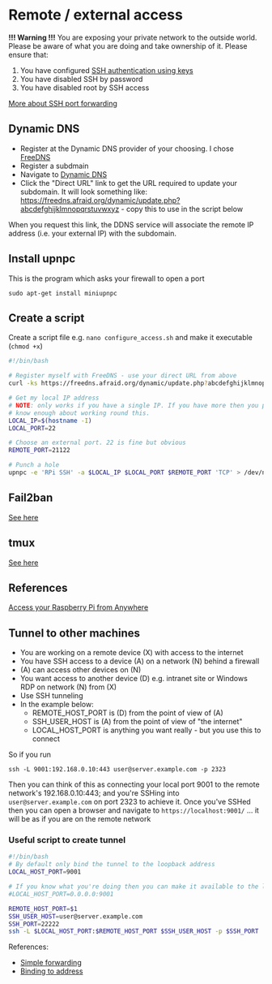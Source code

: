 # Remote / external access

**!!! Warning !!!**
You are exposing your private network to the outside world. Please be aware of
what you are doing and take ownership of it. Please ensure that:

  1. You have configured [SSH authentication using keys](../linux/ssh-keygen.ssh)
  1. You have disabled SSH by password
  1. You have disabled root by SSH access

[More about SSH port forwarding](http://blog.trackets.com/2014/05/17/ssh-tunnel-local-and-remote-port-forwarding-explained-with-examples.html)

## Dynamic DNS
  * Register at the Dynamic DNS provider of your choosing. I chose
    [FreeDNS](https://freedns.afraid.org/)
  * Register a subdmain
  * Navigate to [Dynamic DNS](https://freedns.afraid.org/dynamic/)
  * Click the "Direct URL" link to get the URL required to update your
    subdomain. It will look something like:
    https://freedns.afraid.org/dynamic/update.php?abcdefghijklmnopqrstuvwxyz -
    copy this to use in the script below

When you request this link, the DDNS service will associate the remote IP
address (i.e. your external IP) with the subdomain.

## Install upnpc
This is the program which asks your firewall to open a port
```
sudo apt-get install miniupnpc
```

## Create a script
Create a script file e.g. `nano configure_access.sh` and make it executable
(`chmod +x`)
```bash
#!/bin/bash

# Register myself with FreeDNS - use your direct URL from above
curl -ks https://freedns.afraid.org/dynamic/update.php?abcdefghijklmnopqrstuvwxyz > /dev/null

# Get my local IP address
# NOTE: only works if you have a single IP. If you have more then you probably
# know enough about working round this.
LOCAL_IP=$(hostname -I)
LOCAL_PORT=22

# Choose an external port. 22 is fine but obvious
REMOTE_PORT=21122

# Punch a hole
upnpc -e 'RPi SSH' -a $LOCAL_IP $LOCAL_PORT $REMOTE_PORT 'TCP' > /dev/null
```

## Fail2ban
[See here](fail2ban.md)

## tmux
[See here](tmux.md)

## References
[Access your Raspberry Pi from Anywhere](https://pavelfatin.com/access-your-raspberry-pi-from-anywhere/)

## Tunnel to other machines
* You are working on a remote device (X) with access to the internet
* You have SSH access to a device (A) on a network (N) behind a firewall
* (A) can access other devices on (N)
* You want access to another device (D) e.g. intranet site or Windows RDP on network (N) from (X)
* Use SSH tunneling
* In the example below:
    * REMOTE_HOST_PORT is (D) from the point of view of (A)
    * SSH_USER_HOST is (A) from the point of view of "the internet"
    * LOCAL_HOST_PORT is anything you want really - but you use this to connect

So if you run
```
ssh -L 9001:192.168.0.10:443 user@server.example.com -p 2323
```

Then you can think of this as connecting your local port 9001 to the remote
network's 192.168.0.10:443; and you're SSHing into `user@server.example.com` on
port 2323 to achieve it. Once you've SSHed then you can open a browser and
navigate to `https://localhost:9001/` ... it will be as if you are on the remote
network

### Useful script to create tunnel 
```bash
#!/bin/bash
# By default only bind the tunnel to the loopback address
LOCAL_HOST_PORT=9001

# If you know what you're doing then you can make it available to the local net
#LOCAL_HOST_PORT=0.0.0.0:9001

REMOTE_HOST_PORT=$1
SSH_USER_HOST=user@server.example.com
SSH_PORT=22222
ssh -L $LOCAL_HOST_PORT:$REMOTE_HOST_PORT $SSH_USER_HOST -p $SSH_PORT
```
References:
* [Simple forwarding](https://serverfault.com/a/214847)
* [Binding to address](https://superuser.com/a/591963/682739)
